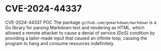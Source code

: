# CVE-2024-44337
CVE-2024-44337 POC  The package `github.com/gomarkdown/markdown` is a Go library for parsing Markdown text and rendering as HTML. which allowed a remote attacker to cause a denial of service (DoS) condition by providing a tailor-made input that caused an infinite loop, causing the program to hang and consume resources indefinitely.
